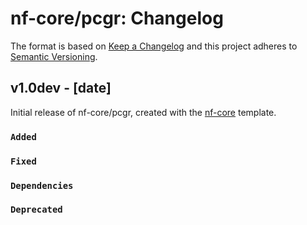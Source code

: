 # nf-core/pcgr: Changelog

The format is based on [Keep a Changelog](https://keepachangelog.com/en/1.0.0/)
and this project adheres to [Semantic Versioning](https://semver.org/spec/v2.0.0.html).

## v1.0dev - [date]

Initial release of nf-core/pcgr, created with the [nf-core](https://nf-co.re/) template.

### `Added`

### `Fixed`

### `Dependencies`

### `Deprecated`
